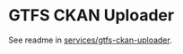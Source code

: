 # GTFS CKAN Uploader

See readme in [services/gtfs-ckan-uploader](https://github.com/cal-itp/data-infra/tree/main/services/gtfs-rt-archive/README.md).
